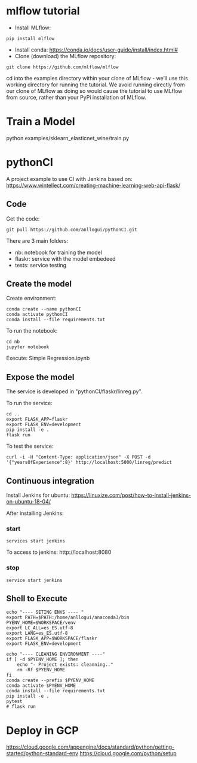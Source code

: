 # mlflow tutorial

- Install MLflow:
```
pip install mlflow
```

- Install conda: https://conda.io/docs/user-guide/install/index.html#
- Clone (download) the MLflow repository:
``` 
git clone https://github.com/mlflow/mlflow
```
cd into the examples directory within your clone of MLflow - we’ll use this working directory for running the tutorial. We avoid running directly from our clone of MLflow as doing so would cause the tutorial to use MLflow from source, rather than your PyPi installation of MLflow.

# Train a Model

python examples/sklearn_elasticnet_wine/train.py


# pythonCI

A project example to use CI with Jenkins based on:
https://www.wintellect.com/creating-machine-learning-web-api-flask/

## Code
 
Get the code:
```
git pull https://github.com/anllogui/pythonCI.git
```
There are 3 main folders:
- nb: notebook for training the model
- flaskr: service with the model embedeed
- tests: service testing

## Create the model
Create environment:
```
conda create --name pythonCI
conda activate pythonCI
conda install --file requirements.txt
```

To run the notebook:
```
cd nb
jupyter notebook
```
Execute: Simple Regression.ipynb

## Expose the model

The service is developed in "pythonCI/flaskr/linreg.py".

To run the service:
```
cd ..
export FLASK_APP=flaskr
export FLASK_ENV=development
pip install -e .
flask run
```

To test the service:
```
curl -i -H "Content-Type: application/json" -X POST -d '{"yearsOfExperience":8}' http://localhost:5000/linreg/predict
```

## Continuous integration
Install Jenkins for ubuntu:
https://linuxize.com/post/how-to-install-jenkins-on-ubuntu-18-04/

After installing Jenkins:
### start
```
services start jenkins
```
To access to jenkins: http://localhost:8080

### stop

```
service start jenkins
```

## Shell to Execute

```
echo "---- SETING ENVS ---- "
export PATH=$PATH:/home/anllogui/anaconda3/bin
PYENV_HOME=$WORKSPACE/venv
export LC_ALL=es_ES.utf-8
export LANG=es_ES.utf-8
export FLASK_APP=$WORKSPACE/flaskr
export FLASK_ENV=development

echo "---- CLEANING ENVIRONMENT ----"
if [ -d $PYENV_HOME ]; then
	echo "- Project exists: cleanning.."
    rm -Rf $PYENV_HOME 
fi
conda create --prefix $PYENV_HOME
conda activate $PYENV_HOME
conda install --file requirements.txt
pip install -e .
pytest
# flask run

```

# Deploy in GCP
https://cloud.google.com/appengine/docs/standard/python/getting-started/python-standard-env
https://cloud.google.com/python/setup